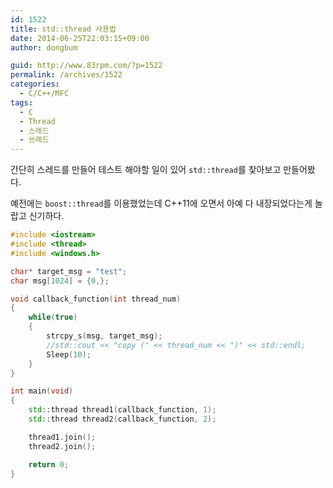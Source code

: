 ```yaml
---
id: 1522
title: std::thread 사용법
date: 2014-06-25T22:03:15+09:00
author: dongbum

guid: http://www.83rpm.com/?p=1522
permalink: /archives/1522
categories:
  - C/C++/MFC
tags:
  - C
  - Thread
  - 스레드
  - 쓰레드
---
```

간단히 스레드를 만들어 테스트 해야할 일이 있어 `std::thread`를 찾아보고 만들어봤다.

예전에는 `boost::thread`를 이용했었는데 C++11에 오면서 아예 다 내장되었다는게 놀랍고 신기하다.

```cpp
#include <iostream>
#include <thread>
#include <windows.h>

char* target_msg = "test";
char msg[1024] = {0,};

void callback_function(int thread_num)
{
    while(true)
    {
        strcpy_s(msg, target_msg);
        //std::cout << "copy (" << thread_num << ")" << std::endl;
        Sleep(10);
    }
}

int main(void)
{
    std::thread thread1(callback_function, 1);
    std::thread thread2(callback_function, 2);

    thread1.join();
    thread2.join();

    return 0;
}
```
